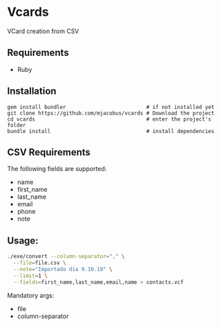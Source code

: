 # Vcards

VCard creation from CSV

## Requirements

- Ruby

## Installation


```
gem install bundler                          # if not installed yet
git clone https://github.com/mjacobus/vcards # Download the project
cd vcards                                    # enter the project's folder
bundle install                               # install dependencies
```

## CSV Requirements

The following fields are supported:

- name
- first_name
- last_name
- email
- phone
- note

## Usage:

```bash
./exe/convert --column-separator="," \
  --file=file.csv \
  --note="Importado dia 9.10.19" \
  --limit=1 \
  --fields=first_name,last_name,email,name > contacts.vcf
```

Mandatory args:

- file
- column-separator
